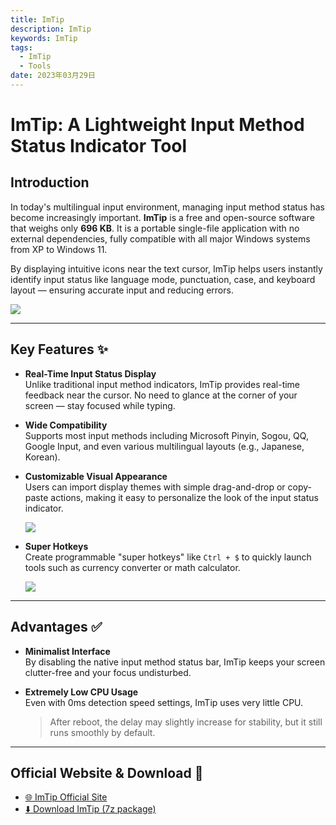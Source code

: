 ```yaml
---
title: ImTip
description: ImTip
keywords: ImTip
tags: 
  - ImTip
  - Tools
date: 2023年03月29日
---
```



# ImTip: A Lightweight Input Method Status Indicator Tool

## Introduction

In today's multilingual input environment, managing input method status has become increasingly important. **ImTip** is a free and open-source software that weighs only **696 KB**. It is a portable single-file application with no external dependencies, fully compatible with all major Windows systems from XP to Windows 11.

By displaying intuitive icons near the text cursor, ImTip helps users instantly identify input status like language mode, punctuation, case, and keyboard layout — ensuring accurate input and reducing errors.

![](https://aly-images472.oss-cn-guangzhou.aliyuncs.com/images/screenshots.gif)

---

## Key Features ✨

- **Real-Time Input Status Display**  
  Unlike traditional input method indicators, ImTip provides real-time feedback near the cursor. No need to glance at the corner of your screen — stay focused while typing.

- **Wide Compatibility**  
  Supports most input methods including Microsoft Pinyin, Sogou, QQ, Google Input, and even various multilingual layouts (e.g., Japanese, Korean).

- **Customizable Visual Appearance**  
  Users can import display themes with simple drag-and-drop or copy-paste actions, making it easy to personalize the look of the input status indicator.

  ![](https://imtip.aardio.com/screenshots/color.gif)

- **Super Hotkeys**  
  Create programmable "super hotkeys" like `Ctrl + $` to quickly launch tools such as currency converter or math calculator.

  ![](https://imtip.aardio.com/screenshots/cn.gif)

---

## Advantages ✅

- **Minimalist Interface**  
  By disabling the native input method status bar, ImTip keeps your screen clutter-free and your focus undisturbed.

- **Extremely Low CPU Usage**  
  Even with 0ms detection speed settings, ImTip uses very little CPU.  
  > After reboot, the delay may slightly increase for stability, but it still runs smoothly by default.

---

## Official Website & Download 🔗

- [🌐 ImTip Official Site](https://imtip.aardio.com/)
- [⬇️ Download ImTip (7z package)](https://imtip.aardio.com/update/ImTip.7z)
